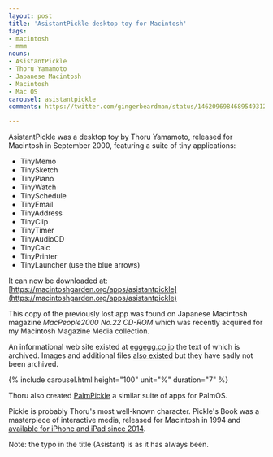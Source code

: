 ```yaml
---
layout: post
title: 'AsistantPickle desktop toy for Macintosh'
tags:
- macintosh
- mmm
nouns:
- AsistantPickle
- Thoru Yamamoto
- Japanese Macintosh
- Macintosh
- Mac OS
carousel: asistantpickle
comments: https://twitter.com/gingerbeardman/status/1462096984689549312

---
```


AsistantPickle was a desktop toy by Thoru Yamamoto, released for Macintosh in September 2000, featuring a suite of tiny applications:

- TinyMemo
- TinySketch
- TinyPiano
- TinyWatch
- TinySchedule
- TinyEmail
- TinyAddress
- TinyClip
- TinyTimer
- TinyAudioCD
- TinyCalc
- TinyPrinter
- TinyLauncher (use the blue arrows)

It can now be downloaded at: [https://macintoshgarden.org/apps/asistantpickle](https://macintoshgarden.org/apps/asistantpickle)

This copy of the previously lost app was found on Japanese Macintosh magazine *MacPeople2000 No.22 CD-ROM* which was recently acquired for my Macintosh Magazine Media collection.

An informational web site existed at [eggegg.co.jp](https://web.archive.org/web/20010203173700/http://www.eggegg.co.jp:80/tango/rbhp/pasist2/pasist.html) the text of which is archived. Images and additional files [also existed](https://web.archive.org/web/20020528060444/http://www.eggegg.co.jp:80/tango/rbhp/pasist2/data/) but they have sadly not been archived.

{% include carousel.html height="100" unit="%" duration="7" %}

Thoru also created [PalmPickle](http://www.vector.co.jp/magazine/pocket/spotlight/030423/sl030423114.html) a similar suite of apps for PalmOS.

Pickle is probably Thoru's most well-known character. Pickle's Book was a masterpiece of interactive media, released for Macintosh in 1994 and [available for iPhone and iPad since 2014](https://apps.apple.com/gb/app/pickles-book/id794738212).

Note: the typo in the title (Asistant) is as it has always been.
